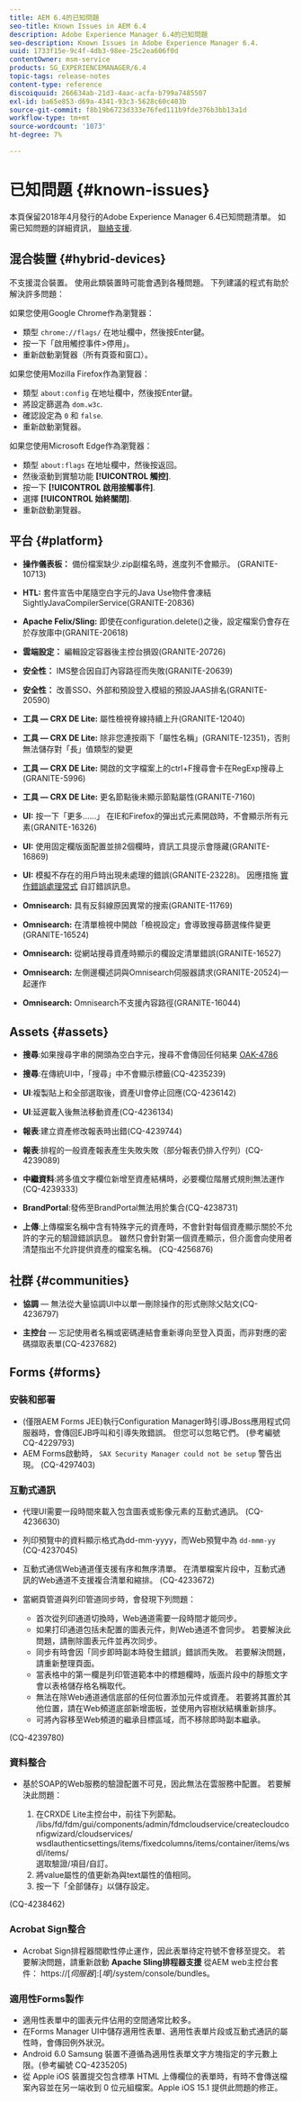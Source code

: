 ```yaml
---
title: AEM 6.4的已知問題
seo-title: Known Issues in AEM 6.4
description: Adobe Experience Manager 6.4的已知問題
seo-description: Known Issues in Adobe Experience Manager 6.4.
uuid: 1733f15e-9c4f-4db3-98ee-25c2ea606f0d
contentOwner: msm-service
products: SG_EXPERIENCEMANAGER/6.4
topic-tags: release-notes
content-type: reference
discoiquuid: 266634ab-21d3-4aac-acfa-b799a7485507
exl-id: ba65e853-d69a-4341-93c3-5628c60c403b
source-git-commit: f8b19b6723d333e76fed111b9fde376b3bb13a1d
workflow-type: tm+mt
source-wordcount: '1073'
ht-degree: 7%

---
```


# 已知問題 {#known-issues}

本頁保留2018年4月發行的Adobe Experience Manager 6.4已知問題清單。 如需已知問題的詳細資訊， [聯絡支援](https://helpx.adobe.com/tw/support/experience-manager.html).

## 混合裝置 {#hybrid-devices}

不支援混合裝置。 使用此類裝置時可能會遇到各種問題。 下列建議的程式有助於解決許多問題：

如果您使用Google Chrome作為瀏覽器：

* 類型 `chrome://flags/` 在地址欄中，然後按Enter鍵。
* 按一下「啟用觸控事件>停用」。
* 重新啟動瀏覽器（所有頁簽和窗口）。

如果您使用Mozilla Firefox作為瀏覽器：

* 類型 `about:config` 在地址欄中，然後按Enter鍵。
* 將設定篩選為 `dom.w3c`.
* 確認設定為 `0` 和 `false`.
* 重新啟動瀏覽器。

如果您使用Microsoft Edge作為瀏覽器：

* 類型 `about:flags` 在地址欄中，然後按返回。
* 然後滾動到實驗功能 **[!UICONTROL 觸控]**.
* 按一下 **[!UICONTROL 啟用接觸事件]**.
* 選擇 **[!UICONTROL 始終關閉]**.
* 重新啟動瀏覽器。

## 平台 {#platform}

* **操作儀表板：** 備份檔案缺少.zip副檔名時，進度列不會顯示。 (GRANITE-10713)
* **HTL:** 套件宣告中尾隨空白字元的Java Use物件會凍結SightlyJavaCompilerService(GRANITE-20836)
* **Apache Felix/Sling:** 即使在configuration.delete()之後，設定檔案仍會存在於存放庫中(GRANITE-20618)
* **雲端設定：** 編輯設定容器後主控台損毀(GRANITE-20726)
* **安全性：** IMS整合因自訂內容路徑而失敗(GRANITE-20639)
* **安全性：** 改善SSO、外部和預設登入模組的預設JAAS排名(GRANITE-20590)
* **工具 — CRX DE Lite:** 屬性檢視脊線持續上升(GRANITE-12040)
* **工具 — CRX DE Lite:** 除非您連按兩下「屬性名稱」(GRANITE-12351)，否則無法儲存對「長」值類型的變更

* **工具 — CRX DE Lite:** 開啟的文字檔案上的ctrl+F搜尋會卡在RegExp搜尋上(GRANITE-5996)

* **工具 — CRX DE Lite:** 更名節點後未顯示節點屬性(GRANITE-7160)
* **UI:** 按一下「更多……」 在IE和Firefox的彈出式元素開啟時，不會顯示所有元素(GRANITE-16326)
* **UI:** 使用固定欄版面配置並排2個欄時，資訊工具提示會隱藏(GRANITE-16869)
* **UI:** 模擬不存在的用戶時出現未處理的錯誤(GRANITE-23228)。 因應措施 [實作錯誤處理常式](/help/sites-developing/customizing-errorhandler-pages.md) 自訂錯誤訊息。

* **Omnisearch:** 具有反斜線原因異常的搜索(GRANITE-11769)
* **Omnisearch:** 在清單檢視中開啟「檢視設定」會導致搜尋篩選條件變更(GRANITE-16524)
* **Omnisearch:** 從網站搜尋資產時顯示的欄設定清單錯誤(GRANITE-16527)

* **Omnisearch:** 左側邊欄述詞與Omnisearch伺服器請求(GRANITE-20524)一起運作
* **Omnisearch:** Omnisearch不支援內容路徑(GRANITE-16044)

## Assets {#assets}

* **搜尋**:如果搜尋字串的開頭為空白字元，搜尋不會傳回任何結果 [OAK-4786](https://issues.apache.org/jira/browse/OAK-4786)

* **搜尋**:在傳統UI中，「搜尋」中不會顯示標籤(CQ-4235239)

* **UI**:複製貼上和全部選取後，資產UI會停止回應(CQ-4236142)

* **UI**:延遲載入後無法移動資產(CQ-4236134)

* **報表**:建立資產修改報表時出錯(CQ-4239744)

* **報表**:排程的一般資產報表產生失敗失敗（部分報表仍排入佇列）(CQ-4239089)

* **中繼資料**:將多值文字欄位新增至資產結構時，必要欄位階層式規則無法運作(CQ-4239333)

* **BrandPortal**:發佈至BrandPortal無法用於集合(CQ-4238731)

* **上傳**:上傳檔案名稱中含有特殊字元的資產時，不會針對每個資產顯示關於不允許的字元的驗證錯誤訊息。 雖然只會針對第一個資產顯示，但介面會向使用者清楚指出不允許提供資產的檔案名稱。 (CQ-4256876)

## 社群 {#communities}

* **協調**  — 無法從大量協調UI中以單一刪除操作的形式刪除父貼文(CQ-4236797)

* **主控台**  — 忘記使用者名稱或密碼連結會重新導向至登入頁面，而非對應的密碼擷取表單(CQ-4237682)

## Forms {#forms}

### 安裝和部署

* (僅限AEM Forms JEE)執行Configuration Manager時引導JBoss應用程式伺服器時，會傳回EJB呼叫和引導失敗錯誤。 但您可以忽略它們。 (參考編號 CQ-4229793)
* AEM Forms啟動時， `SAX Security Manager could not be setup` 警告出現。 (CQ-4297403)

### 互動式通訊

* 代理UI需要一段時間來載入包含圖表或影像元素的互動式通訊。 (CQ-4236630)
* 列印預覽中的資料顯示格式為dd-mm-yyyy，而Web預覽中為 `dd-mmm-yy` (CQ-4237045)
* 互動式通信Web通道僅支援有序和無序清單。 在清單檔案片段中，互動式通訊的Web通道不支援複合清單和縮排。 (CQ-4233672)
* 當網頁管道與列印管道同步時，會發現下列問題：

   * 首次從列印通道切換時，Web通道需要一段時間才能同步。
   * 如果打印通道包括未配置的圖表元件，則Web通道不會同步。 若要解決此問題，請刪除圖表元件並再次同步。
   * 同步有時會因「同步即時副本時發生錯誤」錯誤而失敗。 若要解決問題，請重新整理頁面。
   * 當表格中的第一欄是列印管道範本中的標題欄時，版面片段中的靜態文字會以表格儲存格名稱取代。
   * 無法在除Web通道通信底部的任何位置添加元件或資產。 若要將其置於其他位置，請在Web頻道底部新增面板，並使用內容樹狀結構重新排序。
   * 可將內容移至Web頻道的繼承目標區域，而不移除即時副本繼承。

(CQ-4239780)

### 資料整合

* 基於SOAP的Web服務的驗證配置不可見，因此無法在雲服務中配置。 若要解決此問題：

   1. 在CRXDE Lite主控台中，前往下列節點。\
      /libs/fd/fdm/gui/components/admin/fdmcloudservice/createcloudconfigwizard/cloudservices/\
      wsdlauthenticsettings/items/fixedcolumns/items/container/items/wsdl/items/\
      選取驗證/項目/自訂。
   1. 將value屬性的值更新為與text屬性的值相同。
   1. 按一下「全部儲存」以儲存設定。

(CQ-4238462)

### Acrobat Sign整合

* Acrobat Sign排程器間歇性停止運作，因此表單待定符號不會移至提交。 若要解決問題，請重新啟動 **Apache Sling排程器支援** 從AEM web主控台套件： https://[*伺服器*]:[*埠*]/system/console/bundles。

### 適用性Forms製作

* 適用性表單中的圖表元件佔用的空間通常比較多。
* 在Forms Manager UI中儲存適用性表單、適用性表單片段或互動式通訊的屬性時，會傳回例外狀況。
* Android 6.0 Samsung 裝置不遵循為適用性表單文字方塊指定的字元數上限。(參考編號 CQ-4235205)
* 從 Apple iOS 裝置提交包含標準 HTML 上傳欄位的表單時，有時不會傳送檔案內容並在另一端收到 0 位元組檔案。Apple iOS 15.1 提供此問題的修正。

